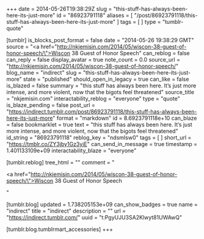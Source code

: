 +++
date = 2014-05-26T19:38:29Z
slug = "this-stuff-has-always-been-here-its-just-more"
id = "86923791118"
aliases = [ "/post/86923791118/this-stuff-has-always-been-here-its-just-more" ]
tags = [ ]
type = "tumblr-quote"

[tumblr]
is_blocks_post_format = false
date = "2014-05-26 19:38:29 GMT"
source = "<a href=\"http://nkjemisin.com/2014/05/wiscon-38-guest-of-honor-speech/\">Wiscon 38 Guest of Honor Speech</a>"
can_reblog = false
can_reply = false
display_avatar = true
note_count = 0.0
source_url = "http://nkjemisin.com/2014/05/wiscon-38-guest-of-honor-speech/"
blog_name = "indirect"
slug = "this-stuff-has-always-been-here-its-just-more"
state = "published"
should_open_in_legacy = true
can_like = false
is_blazed = false
summary = "this stuff has always been here. It’s just more intense, and more violent, now that the bigots feel threatened"
source_title = "nkjemisin.com"
interactability_reblog = "everyone"
type = "quote"
is_blaze_pending = false
post_url = "https://indirect.tumblr.com/post/86923791118/this-stuff-has-always-been-here-its-just-more"
format = "markdown"
id = 8.6923791118e+10
can_blaze = false
bookmarklet = true
text = "this stuff has always been here. It’s just more intense, and more violent, now that the bigots feel threatened"
id_string = "86923791118"
reblog_key = "ndsmIsw0"
tags = [ ]
short_url = "https://tmblr.co/ZY3jby1Gz3yiE"
can_send_in_message = true
timestamp = 1.401133109e+09
interactability_blaze = "everyone"

[tumblr.reblog]
tree_html = ""
comment = "<p><a href=\"http://nkjemisin.com/2014/05/wiscon-38-guest-of-honor-speech/\">Wiscon 38 Guest of Honor Speech</a></p>"

[tumblr.blog]
updated = 1.738205153e+09
can_show_badges = true
name = "indirect"
title = "indirect"
description = ""
url = "https://indirect.tumblr.com/"
uuid = "t:PgyUJU3SA2Klwyt81UWAwQ"

[tumblr.blog.tumblrmart_accessories]
+++
